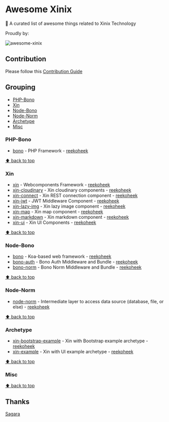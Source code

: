 # Awesome Xinix

:star2: A curated list of awesome things related to Xinix Technology

Proudly by:

![awesome-xinix](http://sagara.id/wp-content/themes/sagara-web/assets-theme/img/logo.png)

## Contribution
Please follow this [Contribution Guide](CONTRIBUTION.md)

## Grouping
+ [PHP-Bono](#php-bono)
+ [Xin](#xin)
+ [Node-Bono](#node-bono)
+ [Node-Norm](#node-norm)
+ [Archetype](#archetype)
+ [Misc](#misc)

### PHP-Bono
- [bono](https://github.com/xinix-technology/bono) - PHP Framework - [reekoheek](https://github.com/reekoheek)


[:arrow_up: back to top](#grouping)

### Xin
- [xin](https://github.com/xinix-technology/xin) - Webcomponents Framework - [reekoheek](https://github.com/reekoheek)
- [xin-cloudinary](https://github.com/reekoheek/xin-cloudinary) - Xin cloudinary components - [reekoheek](https://github.com/reekoheek)
- [xin-connect](https://github.com/reekoheek/xin-connect) - Xin REST connection component - [reekoheek](https://github.com/reekoheek)
- [xin-jwt](https://github.com/reekoheek/xin-jwt) - JWT Middleware Component - [reekoheek](https://github.com/reekoheek)
- [xin-lazy-img](https://github.com/reekoheek/xin-lazy-img) - Xin lazy image component - [reekoheek](https://github.com/reekoheek)
- [xin-map](https://github.com/reekoheek/xin-map) - Xin map component - [reekoheek](https://github.com/reekoheek)
- [xin-markdown](https://github.com/reekoheek/xin-markdown) - Xin markdown component - [reekoheek](https://github.com/reekoheek)
- [xin-ui](https://github.com/reekoheek/xin-ui) - Xin UI Components - [reekoheek](https://github.com/reekoheek)


[:arrow_up: back to top](#grouping)


### Node-Bono

- [bono](https://github.com/xinix-technology/node-bono) - Koa-based web framework - [reekoheek](https://github.com/reekoheek)
- [bono-auth](https://github.com/reekoheek/node-bono-auth) - Bono Auth Middleware and Bundle - [reekoheek](https://github.com/reekoheek)
- [bono-norm](https://github.com/reekoheek/node-bono-norm) - Bono Norm Middleware and Bundle - [reekoheek](https://github.com/reekoheek)


[:arrow_up: back to top](#grouping)


### Node-Norm

- [node-norm](https://github.com/xinix-technology/node-norm) - Intermediate layer to access data source (database, file, or else) - [reekoheek](https://github.com/reekoheek)


[:arrow_up: back to top](#grouping)

### Archetype

- [xin-bootstrap-example](https://github.com/reekoheek/xin-bootstrap-example) - Xin with Bootstrap example archetype - [reekoheek](https://github.com/reekoheek)
- [xin-example](https://github.com/reekoheek/xin-example) - Xin with UI example archetype - [reekoheek](https://github.com/reekoheek)


[:arrow_up: back to top](#grouping)

### Misc


[:arrow_up: back to top](#grouping)


## Thanks
[Sagara](http://sagara.id)

